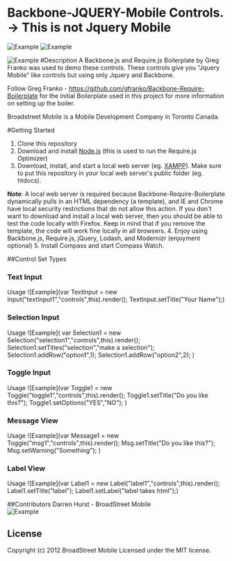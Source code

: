 Backbone-JQUERY-Mobile Controls. -> This is not Jquery Mobile
============================
![Example](http://backbonejs.org/docs/images/backbone.png) ![Example](http://requirejs.org/i/logo.png)

![Example](http://i1137.photobucket.com/albums/n510/dhurst74/ScreenShot2012-08-05at20241PM.png)
#Description
A Backbone.js and Require.js Boilerplate by Greg Franko was used to demo these controls.
These controls give you "Jquery Mobile" like controls but using only Jquery and Backbone.

Follow Greg Franko  - https://github.com/gfranko/Backbone-Require-Boilerplate for the initial Boilerplate used in this project
for more information on setting up the boiler.

Broadstreet Mobile is a Mobile Development Company in Toronto Canada. 


#Getting Started
   1. Clone this repository
   2. Download and install [Node.js](http://nodejs.org/#download) (this is used to run the Require.js Optimizer)
   3. Download, install, and start a local web server (eg. [XAMPP](http://www.apachefriends.org/en/xampp.html)).  Make sure to put this repository in your local web server's public folder (eg. htdocs).

   **Note**: A local web server is required because Backbone-Require-Boilerplate dynamically pulls in an HTML dependency (a template), and IE and Chrome have local security restrictions that do not allow this action.  If you don't want to download and install a local web server, then you should be able to test the code locally with Firefox.  Keep in mind that if you remove the template, the code will work fine locally in all browsers.
   4. Enjoy using Backbone.js, Require.js, jQuery, Lodash, and Modernizr (enjoyment optional)
   5. Install Compass and start Compass Watch.
   
##Control Set Types

### Text Input

Usage
![Example](var TextInput = new Input("textInput1","controls",this).render();
        	TextInput.setTitle("Your Name");)
        	
### Selection Input

Usage
![Example](
        	var Selection1 = new Selection("selection1","controls",this).render();
        	Selection1.setTitles("selection","make a selection");
        	Selection1.addRow("option1",1);
        	Selection1.addRow("option2",2);
        	)
### Toggle Input

Usage
![Example](var Toggle1 = new Toggle("toggle1","controls",this).render();
        	Toggle1.setTitle("Do you like this?");
        	Toggle1.setOptions("YES","NO");
        	)
### Message View 

Usage
![Example](var Message1 = new Toggle("msg1","controls",this).render();
        	Msg.setTitle("Do you like this?");
        	Msg.setWarning("Something");
        	)
### Label View

Usage
![Example](var Label1 = new Label("label1","controls",this).render();
        	Label1.setTitle("label");
        	Label1.setLabel("label takes html");)


##Contributors
Darren Hurst - BroadStreet Mobile
<br/>
![Example](http://i1137.photobucket.com/albums/n510/dhurst74/ScreenShot2012-08-05at43438PM.png)


## License
Copyright (c) 2012 BroadStreet Mobile 
Licensed under the MIT license.		
		  

	

